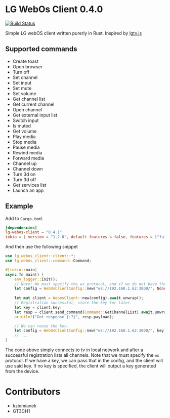 # LG WebOs Client 0.4.0

[![Build Status](https://travis-ci.com/kziemianek/lg-webos-client.svg?branch=main)](https://travis-ci.com/kziemianek/lg-webos-client)


Simple LG webOS client written purerly in Rust.
Inspired by [lgtv.js](https://github.com/msloth/lgtv.js)

## Supported commands

* Create toast
* Open browser
* Turn off
* Set channel
* Set input
* Set mute
* Set volume
* Get channel list
* Get current channel
* Open channel
* Get external input list
* Switch input
* Is muted
* Get volume
* Play media
* Stop media
* Pause media
* Rewind media
* Forward media
* Channel up
* Channel down
* Turn 3d on
* Turn 3d off
* Get services list
* Launch an app

## Example

Add to `Cargo.toml`

```toml
[dependencies]
lg-webos-client = "0.4.1"
tokio = { version = "1.2.0", default-features = false, features = ["full"] }
```

And then use the following snippet

```rust
use lg_webos_client::client::*;
use lg_webos_client::command::Command;

#[tokio::main]
async fn main() {
    env_logger::init();
    // Note: We must specify the ws protocol, and if we do not have the key, we pass None.
    let config = WebOsClientConfig::new("ws://192.168.1.62:3000/", None);
    
    let mut client = WebosClient::new(config).await.unwrap();
    // Registration successful, store the key for later.
    let key = client.key;
    let resp = client.send_command(Command::GetChannelList).await.unwrap();
    println!("Got response {:?}", resp.payload);

    // We can reuse the key.
    let config = WebOsClientConfig::new("ws://192.168.1.62:3000/", key);
    // ...
}
```

The code above simply connects to tv in local network and after a successful registration lists all channels.
Note that we must specify the `ws` protocol.  If we have a key, we can pass that in the config, and the 
client will use said key.  If no key is specified, the client will output a key generated from the device.

# Contributors
* kziemianek
* GT3CH1
